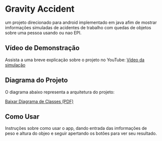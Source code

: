 # Gravity Accident

um projeto direcionado para android implementado em java afim de mostrar imformações simuladas de acidentes de trabalho com quedas de objetos sobre uma pessoa usando ou nao EPI.

## Vídeo de Demonstração

Assista a uma breve explicação sobre o projeto no YouTube:
[Vídeo da simulação](https://www.youtube.com/watch?v=MMTyoqdY-vk&t=6s)

## Diagrama do Projeto

O diagrama abaixo representa a arquitetura do projeto:

[Baixar Diagrama de Classes (PDF)](https://github.com/brieu2332/gravity-accident/blob/master/Diagrama_java.pdf)

## Como Usar

Instruções sobre como usar o app, dando entrada das imformações de peso e altura do objeo e seguir apertando os botões para ver seu resultado.



